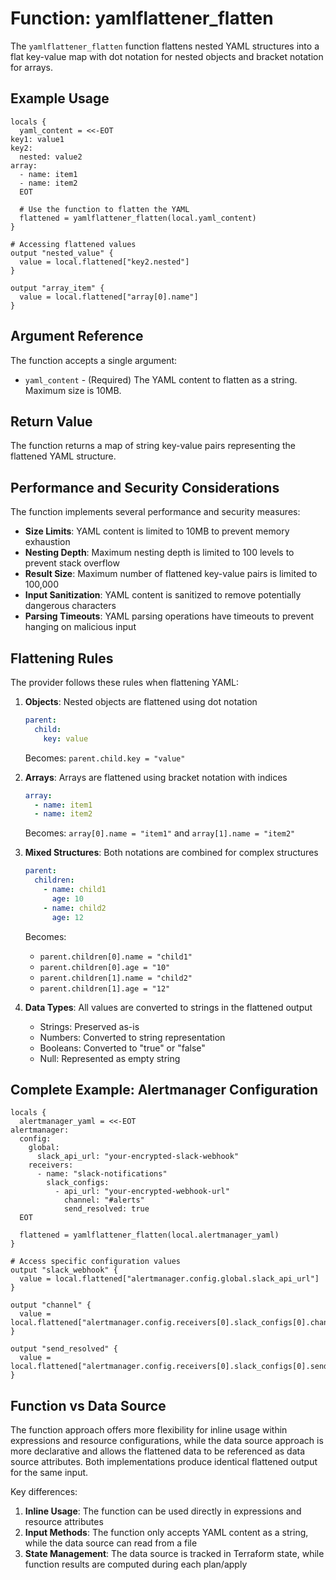 # Function: yamlflattener_flatten

The `yamlflattener_flatten` function flattens nested YAML structures into a flat key-value map with dot notation for nested objects and bracket notation for arrays.

## Example Usage

```hcl
locals {
  yaml_content = <<-EOT
key1: value1
key2:
  nested: value2
array:
  - name: item1
  - name: item2
  EOT

  # Use the function to flatten the YAML
  flattened = yamlflattener_flatten(local.yaml_content)
}

# Accessing flattened values
output "nested_value" {
  value = local.flattened["key2.nested"]
}

output "array_item" {
  value = local.flattened["array[0].name"]
}
```

## Argument Reference

The function accepts a single argument:

* `yaml_content` - (Required) The YAML content to flatten as a string. Maximum size is 10MB.

## Return Value

The function returns a map of string key-value pairs representing the flattened YAML structure.

## Performance and Security Considerations

The function implements several performance and security measures:

* **Size Limits**: YAML content is limited to 10MB to prevent memory exhaustion
* **Nesting Depth**: Maximum nesting depth is limited to 100 levels to prevent stack overflow
* **Result Size**: Maximum number of flattened key-value pairs is limited to 100,000
* **Input Sanitization**: YAML content is sanitized to remove potentially dangerous characters
* **Parsing Timeouts**: YAML parsing operations have timeouts to prevent hanging on malicious input

## Flattening Rules

The provider follows these rules when flattening YAML:

1. **Objects**: Nested objects are flattened using dot notation
   ```yaml
   parent:
     child:
       key: value
   ```
   Becomes: `parent.child.key = "value"`

2. **Arrays**: Arrays are flattened using bracket notation with indices
   ```yaml
   array:
     - name: item1
     - name: item2
   ```
   Becomes: `array[0].name = "item1"` and `array[1].name = "item2"`

3. **Mixed Structures**: Both notations are combined for complex structures
   ```yaml
   parent:
     children:
       - name: child1
         age: 10
       - name: child2
         age: 12
   ```
   Becomes:
   - `parent.children[0].name = "child1"`
   - `parent.children[0].age = "10"`
   - `parent.children[1].name = "child2"`
   - `parent.children[1].age = "12"`

4. **Data Types**: All values are converted to strings in the flattened output
   - Strings: Preserved as-is
   - Numbers: Converted to string representation
   - Booleans: Converted to "true" or "false"
   - Null: Represented as empty string

## Complete Example: Alertmanager Configuration

```hcl
locals {
  alertmanager_yaml = <<-EOT
alertmanager:
  config:
    global:
      slack_api_url: "your-encrypted-slack-webhook"
    receivers:
      - name: "slack-notifications"
        slack_configs:
          - api_url: "your-encrypted-webhook-url"
            channel: "#alerts"
            send_resolved: true
  EOT

  flattened = yamlflattener_flatten(local.alertmanager_yaml)
}

# Access specific configuration values
output "slack_webhook" {
  value = local.flattened["alertmanager.config.global.slack_api_url"]
}

output "channel" {
  value = local.flattened["alertmanager.config.receivers[0].slack_configs[0].channel"]
}

output "send_resolved" {
  value = local.flattened["alertmanager.config.receivers[0].slack_configs[0].send_resolved"]
}
```

## Function vs Data Source

The function approach offers more flexibility for inline usage within expressions and resource configurations, while the data source approach is more declarative and allows the flattened data to be referenced as data source attributes. Both implementations produce identical flattened output for the same input.

Key differences:

1. **Inline Usage**: The function can be used directly in expressions and resource attributes
2. **Input Methods**: The function only accepts YAML content as a string, while the data source can read from a file
3. **State Management**: The data source is tracked in Terraform state, while function results are computed during each plan/apply
